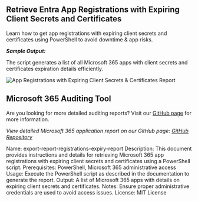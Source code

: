 ## Retrieve Entra App Registrations with Expiring Client Secrets and Certificates
Learn how to get app registrations with expiring client secrets and certificates using PowerShell to avoid downtime & app risks.

***Sample Output:***

The script generates a list of all Microsoft 365 apps with client secrets and certificates expiration details efficiently.

![App Registrations with Expiring Client Secrets & Certificates Report](https://github.com/krzyswo/MsAdmin)

## Microsoft 365 Auditing Tool
Are you looking for more detailed auditing reports? Visit our [GitHub page](https://github.com/krzyswo/MsAdmin) for more information.

*View detailed Microsoft 365 application report on our GitHub page: [GitHub Repository](https://github.com/krzyswo/MsAdmin)*

Name: export-report-registrations-expiry-report
Description: This document provides instructions and details for retrieving Microsoft 365 app registrations with expiring client secrets and certificates using a PowerShell script.
Prerequisites: PowerShell, Microsoft 365 administrative access
Usage: Execute the PowerShell script as described in the documentation to generate the report.
Output: A list of Microsoft 365 apps with details on expiring client secrets and certificates.
Notes: Ensure proper administrative credentials are used to avoid access issues.
License: MIT License